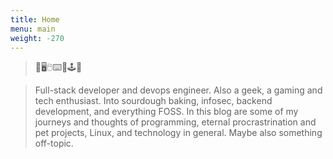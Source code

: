 ```yaml
---
title: Home
menu: main
weight: -270
---
```

> 💭🖥🖱⌨🐧🕹📖 

> Full-stack developer and devops engineer. Also a geek, a gaming and tech enthusiast. Into sourdough baking, infosec, backend development, and everything FOSS. In this blog are some of my journeys and thoughts of programming, eternal procrastrination and pet projects, Linux, and technology in general. Maybe also something off-topic.
